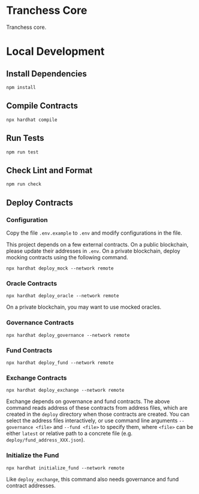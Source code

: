 # Tranchess Core

Tranchess core.

# Local Development

## Install Dependencies

`npm install`

## Compile Contracts

`npx hardhat compile`

## Run Tests

`npm run test`

## Check Lint and Format

`npm run check`

## Deploy Contracts

### Configuration

Copy the file `.env.example` to `.env` and modify configurations in the file.

This project depends on a few external contracts. On a public blockchain, please update
their addresses in `.env`. On a private blockchain, deploy mocking contracts using the following
command.

`npx hardhat deploy_mock --network remote`

### Oracle Contracts

`npx hardhat deploy_oracle --network remote`

On a private blockchain, you may want to use mocked oracles.

### Governance Contracts

`npx hardhat deploy_governance --network remote`

### Fund Contracts

`npx hardhat deploy_fund --network remote`

### Exchange Contracts

`npx hardhat deploy_exchange --network remote`

Exchange depends on governance and fund contracts. The above command reads address of
these contracts from address files, which are created in the `deploy` directory when
those contracts are created. You can select the address files interactively, or use
command line arguments `--governance <file>` and `--fund <file>` to specify them,
where `<file>` can be either `latest` or relative path to a concrete file (e.g.
`deploy/fund_address_XXX.json`).

### Initialize the Fund

`npx hardhat initialize_fund --network remote`

Like `deploy_exchange`, this command also needs governance and fund contract addresses.
